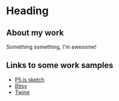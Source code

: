 # Heading

## About my work

Something something, I'm awesome!

## Links to some work samples
- [P5.js sketch](emilyp5.html)
- [Bitsy](bitsy.html) 
- [Twine](Twine.html)